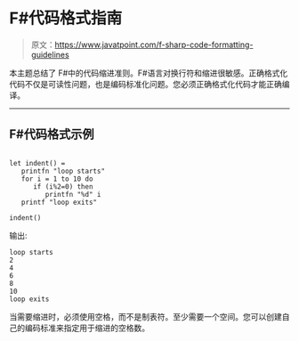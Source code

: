 # F#代码格式指南

> 原文：<https://www.javatpoint.com/f-sharp-code-formatting-guidelines>

本主题总结了 F#中的代码缩进准则。F#语言对换行符和缩进很敏感。正确格式化代码不仅是可读性问题，也是编码标准化问题。您必须正确格式化代码才能正确编译。

* * *

## F#代码格式示例

```

let indent() = 
   printfn "loop starts"
   for i = 1 to 10 do
      if (i%2=0) then
         printfn "%d" i
   printf "loop exits"

indent()

```

输出:

```
loop starts
2
4
6
8
10
loop exits

```

当需要缩进时，必须使用空格，而不是制表符。至少需要一个空间。您可以创建自己的编码标准来指定用于缩进的空格数。